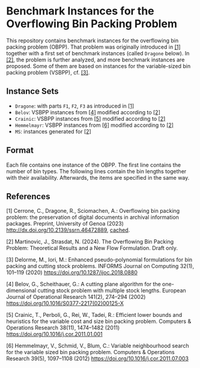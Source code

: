 # Benchmark Instances for the Overflowing Bin Packing Problem

This repository contains benchmark instances for the overflowing bin packing problem (OBPP).
That problem was originally introduced in [[1]](#1) together with a first set of benchmark instances (called `Dragone` below).
In [[2]](#2), the problem is further analyzed, and more benchmark instances are proposed.
Some of them are based on instances for the variable-sized bin packing problem (VSBPP), cf. [[3]](#3).

## Instance Sets
- `Dragone`: with parts `F1`, `F2`, `F3` as introduced in [[1]](#1)
- `Belov`: VSBPP instances from [[4]](#4) modified according to [[2]](#2)
- `Crainic`: VSBPP instances from [[5]](#5) modified according to [[2]](#2)
- `Hemmelmayr`: VSBPP instances from [[6]](#6) modified according to [[2]](#2)
- `MS`: instances generated for [[2]](#2)

## Format
Each file contains one instance of the OBPP.
The first line contains the number of bin types.
The following lines contain the bin lengths together with their availability.
Afterwards, the items are specified in the same way.

## References
<a id="1">[1]</a>
Cerrone, C., Dragone, R., Sciomachen, A.: Overflowing bin packing problem: the preservation of digital documents in archival information packages. Preprint, University of Genoa (2023) <http://dx.doi.org/10.2139/ssrn.46472889>, [cached](https://scholar.googleusercontent.com/scholar?q=cache:_QyMLldSwaIJ:scholar.google.com).

<a id="2">[2]</a>
Martinovic, J., Strasdat, N. (2024). The Overflowing Bin Packing Problem: Theoretical Results and a New Flow Formulation. Draft only.

<a id="3">[3]</a>
Delorme, M., Iori, M.: Enhanced pseudo-polynomial formulations for bin packing and cutting stock problems. INFORMS Journal on Computing 32(1), 101–119 (2020) <https://doi.org/10.1287/ijoc.2018.0880>

<a id="4">[4]</a>
Belov, G., Scheithauer, G.: A cutting plane algorithm for the one-dimensional cutting stock problem with multiple stock lengths. European Journal of Operational Research 141(2), 274–294 (2002) <https://doi.org/10.1016/S0377-2217(02)00125-X>

<a id="5">[5]</a>
Crainic, T., Perboli, G., Rei, W., Tadei, R.: Efficient lower bounds and heuristics for the variable cost and size bin packing problem. Computers & Operations Research 38(11), 1474–1482 (2011) <https://doi.org/10.1016/j.cor.2011.01.001>

<a id="6">[6]</a>
Hemmelmayr, V., Schmid, V., Blum, C.: Variable neighbourhood search for the variable sized bin packing problem. Computers & Operations Research 39(5), 1097–1108 (2012) <https://doi.org/10.1016/j.cor.2011.07.003>